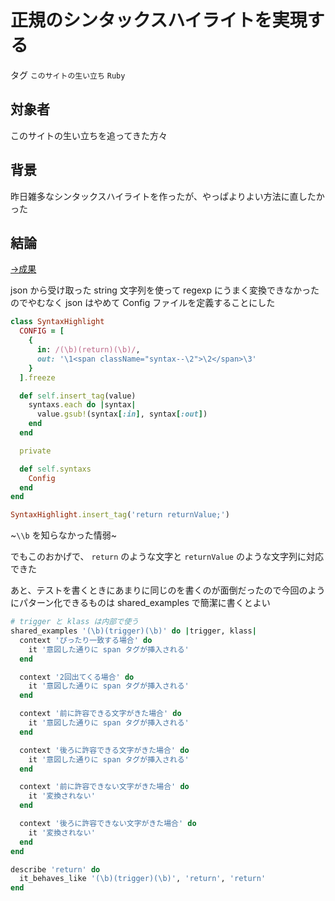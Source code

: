 # 正規のシンタックスハイライトを実現する

タグ `このサイトの生い立ち` `Ruby`

## 対象者

このサイトの生い立ちを追ってきた方々

## 背景

昨日雑多なシンタックスハイライトを作ったが、やっぱよりよい方法に直したかった

## 結論

[→成果](https://github.com/shimomuh/shimomuh.github.io/commit/75a350a72ee0f28cfa47fa8c643245e648684241)

 

json から受け取った string 文字列を使って regexp にうまく変換できなかったのでやむなく json はやめて Config ファイルを定義することにした

```ruby
class SyntaxHighlight
  CONFIG = [
    {
      in: /(\b)(return)(\b)/,
      out: '\1<span className="syntax--\2">\2</span>\3'
    }
  ].freeze

  def self.insert_tag(value)
    syntaxs.each do |syntax|
      value.gsub!(syntax[:in], syntax[:out])
    end
  end

  private

  def self.syntaxs
    Config
  end
end

SyntaxHighlight.insert_tag('return returnValue;')
```

~`\\b` を知らなかった情弱~

でもこのおかげで、 `return` のような文字と `returnValue` のような文字列に対応できた

 

あと、テストを書くときにあまりに同じのを書くのが面倒だったので今回のようにパターン化できるものは shared_examples で簡潔に書くとよい

```ruby
# trigger と klass は内部で使う
shared_examples '(\b)(trigger)(\b)' do |trigger, klass|
  context 'ぴったり一致する場合' do
    it '意図した通りに span タグが挿入される'
  end

  context '2回出てくる場合' do
    it '意図した通りに span タグが挿入される'
  end

  context '前に許容できる文字がきた場合' do
    it '意図した通りに span タグが挿入される'
  end

  context '後ろに許容できる文字がきた場合' do
    it '意図した通りに span タグが挿入される'
  end

  context '前に許容できない文字がきた場合' do
    it '変換されない'
  end

  context '後ろに許容できない文字がきた場合' do
    it '変換されない'
  end
end

describe 'return' do
  it_behaves_like '(\b)(trigger)(\b)', 'return', 'return'
end
```

